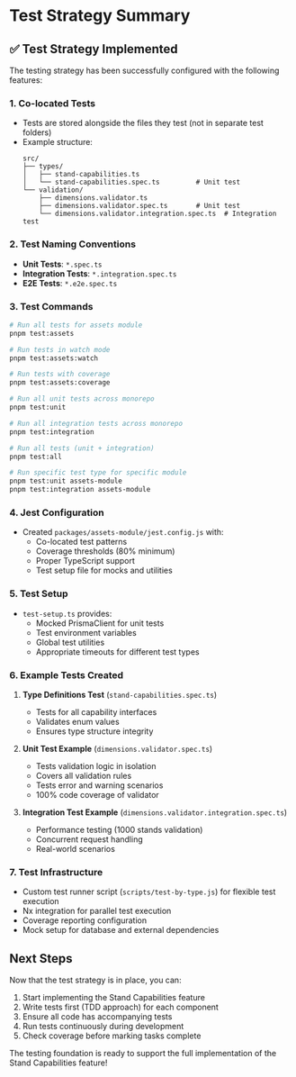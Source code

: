 # Test Strategy Summary

## ✅ Test Strategy Implemented

The testing strategy has been successfully configured with the following features:

### 1. **Co-located Tests**
- Tests are stored alongside the files they test (not in separate test folders)
- Example structure:
  ```
  src/
  ├── types/
  │   ├── stand-capabilities.ts
  │   └── stand-capabilities.spec.ts         # Unit test
  └── validation/
      ├── dimensions.validator.ts
      ├── dimensions.validator.spec.ts       # Unit test
      └── dimensions.validator.integration.spec.ts  # Integration test
  ```

### 2. **Test Naming Conventions**
- **Unit Tests**: `*.spec.ts`
- **Integration Tests**: `*.integration.spec.ts`
- **E2E Tests**: `*.e2e.spec.ts`

### 3. **Test Commands**
```bash
# Run all tests for assets module
pnpm test:assets

# Run tests in watch mode
pnpm test:assets:watch

# Run tests with coverage
pnpm test:assets:coverage

# Run all unit tests across monorepo
pnpm test:unit

# Run all integration tests across monorepo
pnpm test:integration

# Run all tests (unit + integration)
pnpm test:all

# Run specific test type for specific module
pnpm test:unit assets-module
pnpm test:integration assets-module
```

### 4. **Jest Configuration**
- Created `packages/assets-module/jest.config.js` with:
  - Co-located test patterns
  - Coverage thresholds (80% minimum)
  - Proper TypeScript support
  - Test setup file for mocks and utilities

### 5. **Test Setup**
- `test-setup.ts` provides:
  - Mocked PrismaClient for unit tests
  - Test environment variables
  - Global test utilities
  - Appropriate timeouts for different test types

### 6. **Example Tests Created**
1. **Type Definitions Test** (`stand-capabilities.spec.ts`)
   - Tests for all capability interfaces
   - Validates enum values
   - Ensures type structure integrity

2. **Unit Test Example** (`dimensions.validator.spec.ts`)
   - Tests validation logic in isolation
   - Covers all validation rules
   - Tests error and warning scenarios
   - 100% code coverage of validator

3. **Integration Test Example** (`dimensions.validator.integration.spec.ts`)
   - Performance testing (1000 stands validation)
   - Concurrent request handling
   - Real-world scenarios

### 7. **Test Infrastructure**
- Custom test runner script (`scripts/test-by-type.js`) for flexible test execution
- Nx integration for parallel test execution
- Coverage reporting configuration
- Mock setup for database and external dependencies

## Next Steps

Now that the test strategy is in place, you can:

1. Start implementing the Stand Capabilities feature
2. Write tests first (TDD approach) for each component
3. Ensure all code has accompanying tests
4. Run tests continuously during development
5. Check coverage before marking tasks complete

The testing foundation is ready to support the full implementation of the Stand Capabilities feature!